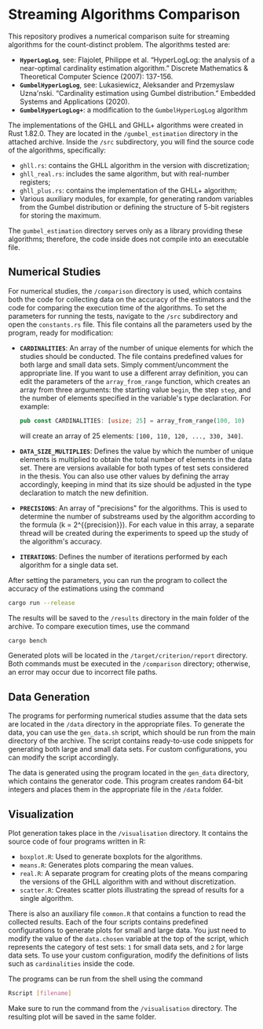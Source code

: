 # Streaming Algorithms Comparison

This repository prodives a numerical comparison suite for streaming algorithms for the count-distinct problem. The algorithms tested are:

- **`HyperLogLog`**, see: Flajolet, Philippe et al. “HyperLogLog: the analysis of a near-optimal cardinality estimation algorithm.” Discrete Mathematics & Theoretical Computer Science (2007): 137-156.
- **`GumbelHyperLogLog`**, see: Lukasiewicz, Aleksander and Przemyslaw Uzna'nski. “Cardinality estimation using Gumbel distribution.” Embedded Systems and Applications (2020).
- **`GumbelHyperLogLog+`**: a modification to the `GumbelHyperLogLog` algorithm

The implementations of the GHLL and GHLL+ algorithms were created in Rust 1.82.0. They are located in the `/gumbel_estimation` directory in the attached archive. Inside the `/src` subdirectory, you will find the source code of the algorithms, specifically:

- `ghll.rs`: contains the GHLL algorithm in the version with discretization;
- `ghll_real.rs`: includes the same algorithm, but with real-number registers;
- `ghll_plus.rs`: contains the implementation of the GHLL+ algorithm;
- Various auxiliary modules, for example, for generating random variables from the Gumbel distribution or defining the structure of 5-bit registers for storing the maximum.

The `gumbel_estimation` directory serves only as a library providing these algorithms; therefore, the code inside does not compile into an executable file.

## Numerical Studies

For numerical studies, the `/comparison` directory is used, which contains both the code for collecting data on the accuracy of the estimators and the code for comparing the execution time of the algorithms. To set the parameters for running the tests, navigate to the `/src` subdirectory and open the `constants.rs` file. This file contains all the parameters used by the program, ready for modification:

- **`CARDINALITIES`**: An array of the number of unique elements for which the studies should be conducted. The file contains predefined values for both large and small data sets. Simply comment/uncomment the appropriate line. If you want to use a different array definition, you can edit the parameters of the `array_from_range` function, which creates an array from three arguments: the starting value `begin`, the step `step`, and the number of elements specified in the variable's type declaration. For example:

    ```rust
    pub const CARDINALITIES: [usize; 25] = array_from_range(100, 10)
    ```

    will create an array of 25 elements: `[100, 110, 120, ..., 330, 340]`.

- **`DATA_SIZE_MULTIPLIES`**: Defines the value by which the number of unique elements is multiplied to obtain the total number of elements in the data set. There are versions available for both types of test sets considered in the thesis. You can also use other values by defining the array accordingly, keeping in mind that its size should be adjusted in the type declaration to match the new definition.

- **`PRECISIONS`**: An array of "precisions" for the algorithms. This is used to determine the number of substreams used by the algorithm according to the formula \(k = 2^{\{precision\}}\). For each value in this array, a separate thread will be created during the experiments to speed up the study of the algorithm's accuracy.

- **`ITERATIONS`**: Defines the number of iterations performed by each algorithm for a single data set.

After setting the parameters, you can run the program to collect the accuracy of the estimations using the command

```bash
cargo run --release
```

The results will be saved to the `/results` directory in the main folder of the archive. To compare execution times, use the command

```bash
cargo bench
```

Generated plots will be located in the `/target/criterion/report` directory. Both commands must be executed in the `/comparison` directory; otherwise, an error may occur due to incorrect file paths.

## Data Generation

The programs for performing numerical studies assume that the data sets are located in the `/data` directory in the appropriate files. To generate the data, you can use the `gen_data.sh` script, which should be run from the main directory of the archive. The script contains ready-to-use code snippets for generating both large and small data sets. For custom configurations, you can modify the script accordingly. 

The data is generated using the program located in the `gen_data` directory, which contains the generator code. This program creates random 64-bit integers and places them in the appropriate file in the `/data` folder.

## Visualization

Plot generation takes place in the `/visualisation` directory. It contains the source code of four programs written in R:

- `boxplot.R`: Used to generate boxplots for the algorithms.
- `means.R`: Generates plots comparing the mean values.
- `real.R`: A separate program for creating plots of the means comparing the versions of the GHLL algorithm with and without discretization.
- `scatter.R`: Creates scatter plots illustrating the spread of results for a single algorithm.

There is also an auxiliary file `common.R` that contains a function to read the collected results. Each of the four scripts contains predefined configurations to generate plots for small and large data. You just need to modify the value of the `data.chosen` variable at the top of the script, which represents the category of test sets: `1` for small data sets, and `2` for large data sets. To use your custom configuration, modify the definitions of lists such as `cardinalities` inside the code.

The programs can be run from the shell using the command

```bash
Rscript [filename]
```

Make sure to run the command from the `/visualisation` directory. The resulting plot will be saved in the same folder.
